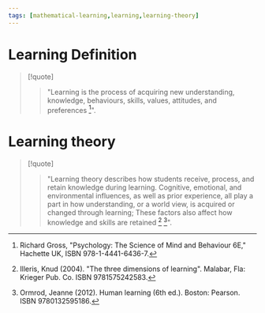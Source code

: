 ```yaml
---
tags: [mathematical-learning,learning,learning-theory]
---
```


# Learning Definition

> [!quote] 
> > "Learning is the process of acquiring new understanding, knowledge, behaviours, skills, values, attitudes, and preferences [^1]".

# Learning theory

> [!quote] 
> > "Learning theory describes how students receive, process, and retain knowledge during learning. Cognitive, emotional, and environmental influences, as well as prior experience, all play a part in how understanding, or a world view, is acquired or changed through learning; These factors also affect how knowledge and skills are retained [^2] [^3]".

[^1]: Richard Gross, "Psychology: The Science of Mind and Behaviour 6E," Hachette UK, ISBN 978-1-4441-6436-7.
[^2]: Illeris, Knud (2004). "The three dimensions of learning". Malabar, Fla: Krieger Pub. Co. ISBN 9781575242583.
[^3]: Ormrod, Jeanne (2012). Human learning (6th ed.). Boston: Pearson. ISBN 9780132595186.